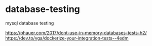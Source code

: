 # database-testing
mysql database testing

https://phauer.com/2017/dont-use-in-memory-databases-tests-h2/
https://dev.to/vga/dockerize-your-integration-tests--4edm
